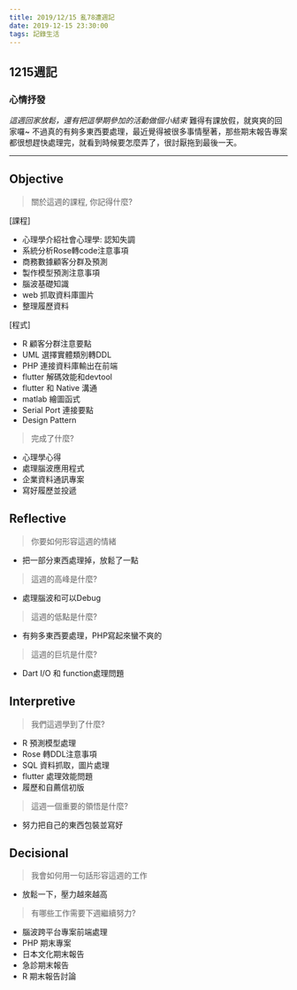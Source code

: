 ```yaml
---
title: 2019/12/15 亂78遭週記
date: 2019-12-15 23:30:00
tags: 記錄生活
---
```

## **1215週記**

### 心情抒發
*這週回家放鬆，還有把這學期參加的活動做個小結束*
難得有課放假，就爽爽的回家囉~
不過真的有夠多東西要處理，最近覺得被很多事情壓著，那些期末報告專案都很想趕快處理完，就看到時候要怎麼弄了，很討厭拖到最後一天。

---

## **Objective**

> 關於這週的課程, 你記得什麼?

[課程]
- 心理學介紹社會心理學: 認知失調
- 系統分析Rose轉code注意事項
- 商務數據顧客分群及預測
- 製作模型預測注意事項
- 腦波基礎知識
- web 抓取資料庫圖片
- 整理履歷資料

[程式]
- R 顧客分群注意要點
- UML 選擇實體類別轉DDL
- PHP 連接資料庫輸出在前端
- flutter 解碼效能和devtool
- flutter 和 Native 溝通
- matlab 繪圖函式
- Serial Port 連接要點
- Design Pattern

> 完成了什麼?

- 心理學心得
- 處理腦波應用程式
- 企業資料通訊專案
- 寫好履歷並投遞


## **Reflective**

> 你要如何形容這週的情緒

* 把一部分東西處理掉，放鬆了一點

> 這週的高峰是什麼?

* 處理腦波和可以Debug

> 這週的低點是什麼?

* 有夠多東西要處理，PHP寫起來蠻不爽的

> 這週的巨坑是什麼?

* Dart I/O 和 function處理問題

## **Interpretive**

> 我們這週學到了什麼?

- R 預測模型處理
- Rose 轉DDL注意事項
- SQL 資料抓取，圖片處理
- flutter 處理效能問題
- 履歷和自薦信初版

> 這週一個重要的領悟是什麼?

* 努力把自己的東西包裝並寫好

## **Decisional**

> 我會如何用一句話形容這週的工作

* 放鬆一下，壓力越來越高

> 有哪些工作需要下週繼續努力?

- 腦波跨平台專案前端處理
- PHP 期末專案
- 日本文化期末報告
- 急診期末報告
- R 期末報告討論


